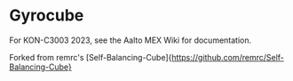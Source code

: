# Gyrocube
For KON-C3003 2023, see the Aalto MEX Wiki for documentation.

Forked from remrc's [Self-Balancing-Cube]{https://github.com/remrc/Self-Balancing-Cube}
